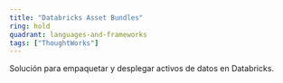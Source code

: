 ```yaml
---
title: "Databricks Asset Bundles"
ring: hold
quadrant: languages-and-frameworks
tags: ["ThoughtWorks"]
---
```


Solución para empaquetar y desplegar activos de datos en Databricks.
